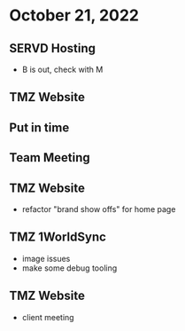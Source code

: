 # October 21, 2022

## SERVD Hosting
- B is out, check with M

## TMZ Website

## Put in time

## Team Meeting

## TMZ Website
- refactor "brand show offs" for home page

## TMZ 1WorldSync
- image issues
- make some debug tooling

## TMZ Website
- client meeting